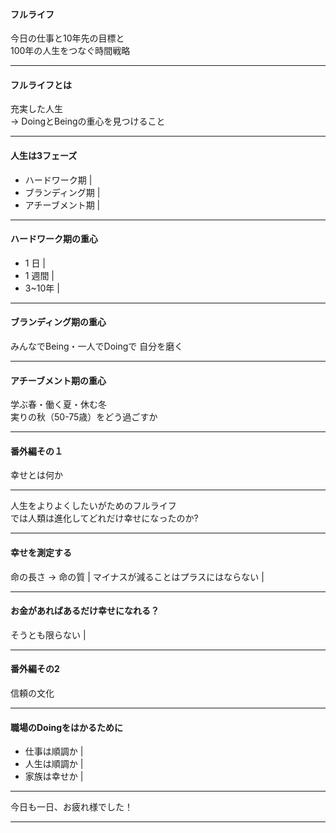 #### フルライフ

今日の仕事と10年先の目標と  
100年の人生をつなぐ時間戦略

---

#### フルライフとは

充実した人生  
-> DoingとBeingの重心を見つけること

---

#### 人生は3フェーズ

- ハードワーク期 |
- ブランディング期 |
- アチーブメント期 |

---

#### ハードワーク期の重心

- 1 日 |
- 1 週間 |
- 3~10年 |

---

#### ブランディング期の重心

みんなでBeing・一人でDoingで
自分を磨く

---

#### アチーブメント期の重心

学ぶ春・働く夏・休む冬  
実りの秋（50-75歳）をどう過ごすか

--- 

#### 番外編その１

幸せとは何か

---

人生をよりよくしたいがためのフルライフ  
では人類は進化してどれだけ幸せになったのか?

--- 

#### 幸せを測定する

命の長さ -> 命の質 | 
マイナスが減ることはプラスにはならない | 

--- 

#### お金があればあるだけ幸せになれる？

そうとも限らない |

--- 

#### 番外編その2

信頼の文化

---

#### 職場のDoingをはかるために

- 仕事は順調か |
- 人生は順調か |
- 家族は幸せか |

---

今日も一日、お疲れ様でした！

---
